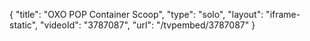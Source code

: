 {
    "title": "OXO POP Container Scoop",
    "type": "solo",
    "layout": "iframe-static",
    "videoId": "3787087",
    "url": "\/tvpembed\/3787087"
}